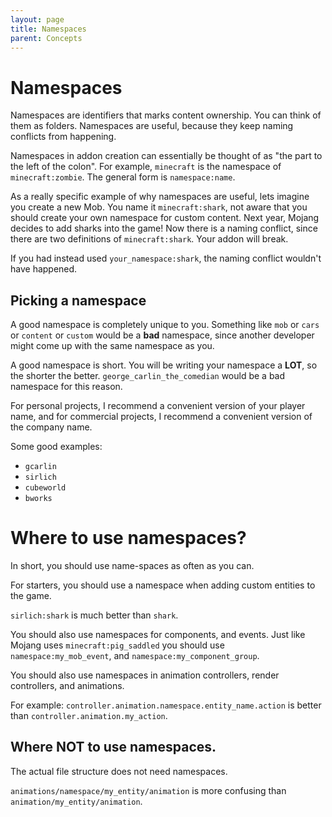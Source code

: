 ```yaml
---
layout: page
title: Namespaces
parent: Concepts
---
```


# Namespaces

Namespaces are identifiers that marks content ownership. You can think of them as folders. Namespaces are useful, because they keep naming conflicts from happening.

Namespaces in addon creation can essentially be thought of as "the part to the left of the colon". For example, `minecraft` is the namespace of `minecraft:zombie`. The general form is `namespace:name`.

As a really specific example of why namespaces are useful, lets imagine you create a new Mob. You name it `minecraft:shark`, not aware that you should create your own namespace for custom content. Next year, Mojang decides to add sharks into the game! Now there is a naming conflict, since there are two definitions of `minecraft:shark`. Your addon will break. 

If you had instead used `your_namespace:shark`, the naming conflict wouldn't have happened.

## Picking a namespace

A good namespace is completely unique to you. Something like `mob` or `cars` or `content` or `custom` would be a **bad** namespace, since another developer might come up with the same namespace as you.

A good namespace is short. You will be writing your namespace a **LOT**, so the shorter the better. `george_carlin_the_comedian` would be a bad namespace for this reason.

For personal projects, I recommend a convenient version of your player name, and for commercial projects, I recommend a convenient version of the company name.

Some good examples:
 - `gcarlin`
 - `sirlich`
 - `cubeworld`
 - `bworks`

# Where to use namespaces?

In short, you should use name-spaces as often as you can.

For starters, you should use a namespace when adding custom entities to the game. 

`sirlich:shark` is much better than `shark`.

You should also use namespaces for components, and events. Just like Mojang uses `minecraft:pig_saddled` you should use `namespace:my_mob_event`, and `namespace:my_component_group`.

You should also use namespaces in animation controllers, render controllers, and animations.

For example: `controller.animation.namespace.entity_name.action` is better than `controller.animation.my_action`. 

## Where **NOT** to use namespaces.

The actual file structure does not need namespaces. 

`animations/namespace/my_entity/animation` is more confusing than `animation/my_entity/animation`.



